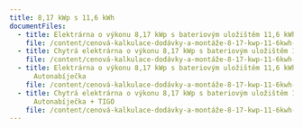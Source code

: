 ```yaml
---
title: 8,17 kWp s 11,6 kWh
documentFiles:
  - title: Elektrárna o výkonu 8,17 kWp s bateriovým uložištěm 11,6 kWh
    file: /content/cenová-kalkulace-dodávky-a-montáže-8-17-kwp-11-6kwh-říjen.pdf
  - title: Chytrá elektrárna o výkonu 8,17 kWp s bateriovým uložištěm 11,6 kWh + TIGO
    file: /content/cenová-kalkulace-dodávky-a-montáže-8-17-kwp-11-6kwh-tigo-říjen.pdf
  - title: Elektrárna o výkonu 8,17 kWp s bateriovým uložištěm 11,6 kWh +
      Autonabíječka
    file: /content/cenová-kalkulace-dodávky-a-montáže-8-17-kwp-11-6kwh-wallbox-říjen.pdf
  - title: Chytrá elektrárna o výkonu 8,17 kWp s bateriovým uložištěm 11,6 kWh +
      Autonabíječka + TIGO
    file: /content/cenová-kalkulace-dodávky-a-montáže-8-17-kwp-11-6kwh-tigo-wallbox-říjen.pdf
---
```

